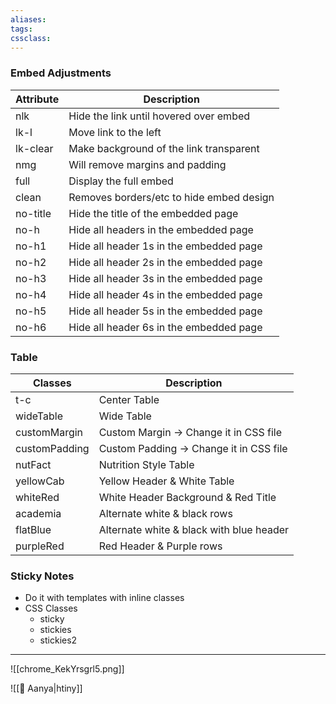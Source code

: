 ```yaml
---
aliases:
tags: 
cssclass:  
---
```


### Embed Adjustments
| Attribute | Description                              |
|-----------|------------------------------------------|
| nlk       | Hide the link until hovered over embed   |
| lk-l      | Move link to the left                    |
| lk-clear  | Make background of the link transparent  |
| nmg       | Will remove margins and padding          |
| full      | Display the full embed                   |
| clean     | Removes borders/etc to hide embed design |
| no-title | Hide the title of the embedded page     |
| no-h     | Hide all headers in the embedded page   |
| no-h1    | Hide all header 1s in the embedded page |
| no-h2    | Hide all header 2s in the embedded page |
| no-h3    | Hide all header 3s in the embedded page |
| no-h4    | Hide all header 4s in the embedded page |
| no-h5    | Hide all header 5s in the embedded page |
| no-h6    | Hide all header 6s in the embedded page |



### Table 
| Classes       | Description                              |
| ------------- | ---------------------------------------- |
| t-c           | Center Table                             |
| wideTable     | Wide Table                               |
| customMargin  | Custom Margin → Change it in CSS file    |
| customPadding | Custom Padding → Change it in CSS file   |
| nutFact       | Nutrition Style Table                    |
| yellowCab     | Yellow Header & White Table              |
| whiteRed      | White Header Background & Red Title      |
| academia      | Alternate white & black rows             |
| flatBlue      | Alternate white & black with blue header |
| purpleRed    |  Red Header & Purple rows                                        |


### Sticky Notes
- Do it with templates with inline classes
- CSS Classes
	- sticky
	- stickies
	- stickies2

---


![[chrome_KekYrsgrl5.png]]

![[👤 Aanya|htiny]]
